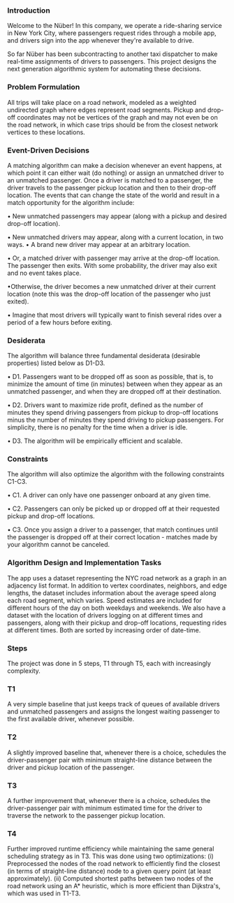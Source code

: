 ### Introduction
Welcome to the Nüber! In this company, we operate a ride-sharing service in New York City, where 
passengers request rides through a mobile app, and drivers sign into the app whenever they're available to drive.

So far Nüber has been subcontracting to another taxi dispatcher to make real-time assignments of
drivers to passengers. This project designs the next generation algorithmic system for automating these decisions.

### Problem Formulation
All trips will take place on a road network, modeled as a weighted undirected graph where edges
represent road segments. Pickup and drop-off coordinates may not be vertices of the graph and may
not even be on the road network, in which case trips should be from the closest network vertices
to these locations.

### Event-Driven Decisions
A matching algorithm can make a decision whenever an event happens, at which point it can either
wait (do nothing) or assign an unmatched driver to an unmatched passenger. Once a driver is
matched to a passenger, the driver travels to the passenger pickup location and then to their drop-off location. 
The events that can change the state of the world and result in a match opportunity for the algorithm include:

• New unmatched passengers may appear (along with a pickup and desired drop-off location).

• New unmatched drivers may appear, along with a current location, in two ways.
• A brand new driver may appear at an arbitrary location.

• Or, a matched driver with passenger may arrive at the drop-off location. The passenger
then exits. With some probability, the driver may also exit and no event takes place.

•Otherwise, the driver becomes a new unmatched driver at their current location (note
this was the drop-off location of the passenger who just exited).

• Imagine that most drivers will typically want to finish several rides over a period of a
few hours before exiting.

### Desiderata
The algorithm will balance three fundamental desiderata (desirable properties) listed
below as D1-D3.

• D1. Passengers want to be dropped off as soon as possible, that is, to minimize the amount
of time (in minutes) between when they appear as an unmatched passenger, and when they
are dropped off at their destination.

• D2. Drivers want to maximize ride profit, defined as the number of minutes they spend
driving passengers from pickup to drop-off locations minus the number of minutes they spend
driving to pickup passengers. For simplicity, there is no penalty for the time when a driver is
idle.

• D3. The algorithm will be empirically efficient and scalable.

### Constraints
The algorithm will also optimize the algorithm with the following constraints C1-C3.

• C1. A driver can only have one passenger onboard at any given time.

• C2. Passengers can only be picked up or dropped off at their requested pickup and drop-off
locations.

• C3. Once you assign a driver to a passenger, that match continues until the passenger is
dropped off at their correct location - matches made by your algorithm cannot be canceled.

### Algorithm Design and Implementation Tasks
The app uses a dataset representing the NYC road network as a graph in an adjacency
list format. In addition to vertex coordinates, neighbors, and edge lengths, the dataset includes
information about the average speed along each road segment, which varies. Speed estimates are
included for different hours of the day on both weekdays and weekends.
We also have a dataset with the location of drivers logging on at different times and passengers,
along with their pickup and drop-off locations, requesting rides at different times. Both are sorted by
increasing order of date-time.

### Steps
The project was done in 5 steps, T1 through T5, each with increasingly complexity.

### T1
A very simple baseline that just keeps track of queues of available
drivers and unmatched passengers and assigns the longest waiting passenger to the first
available driver, whenever possible. 

### T2
A slightly improved baseline that, whenever there is a choice,
schedules the driver-passenger pair with minimum straight-line distance between the driver
and pickup location of the passenger. 

### T3
A further improvement that, whenever there is a choice, schedules
the driver-passenger pair with minimum estimated time for the driver 
to traverse the network to the passenger pickup location. 

### T4
Further improved runtime efficiency while maintaining the same general scheduling strategy as in T3. 
This was done using two optimizations:
(i) Preprocessed the nodes of the road network to efficiently
find the closest (in terms of straight-line distance) node to a given query point (at least
approximately). 
(ii) Computed shortest paths between two nodes of the road network using an A* heuristic,
which is more efficient than Dijkstra's, which was used in T1-T3.
